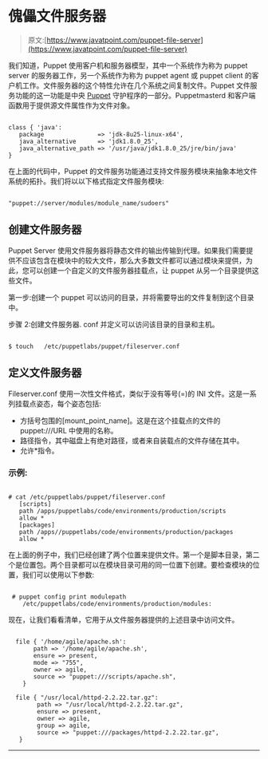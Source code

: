 # 傀儡文件服务器

> 原文:[https://www.javatpoint.com/puppet-file-server](https://www.javatpoint.com/puppet-file-server)

我们知道，Puppet 使用客户机和服务器模型，其中一个系统作为称为 puppet server 的服务器工作，另一个系统作为称为 puppet agent 或 puppet client 的客户机工作。文件服务器的这个特性允许在几个系统之间复制文件。Puppet 文件服务功能的这一功能是中央 [Puppet](https://www.javatpoint.com/puppet) 守护程序的一部分。Puppetmasterd 和客户端函数用于提供源文件属性作为文件对象。

```

class { 'java':  
   package               => 'jdk-8u25-linux-x64',  
   java_alternative      => 'jdk1.8.0_25',  
   java_alternative_path => '/usr/java/jdk1.8.0_25/jre/bin/java'  
}

```

在上面的代码中，Puppet 的文件服务功能通过支持文件服务模块来抽象本地文件系统的拓扑。我们将以以下格式指定文件服务模块:

```

"puppet://server/modules/module_name/sudoers"

```

## 创建文件服务器

Puppet Server 使用文件服务器将静态文件的输出传输到代理。如果我们需要提供不应该包含在模块中的较大文件，那么大多数文件都可以通过模块来提供，为此，您可以创建一个自定义的文件服务器挂载点，让 puppet 从另一个目录提供这些文件。

第一步:创建一个 puppet 可以访问的目录，并将需要导出的文件复制到这个目录中。

步骤 2:创建文件服务器. conf 并定义可以访问该目录的目录和主机。

```

$ touch   /etc/puppetlabs/puppet/fileserver.conf

```

## 定义文件服务器

Fileserver.conf 使用一次性文件格式，类似于没有等号(=)的 INI 文件。这是一系列挂载点姿态，每个姿态包括:

*   方括号包围的[mount_point_name]。这是在这个挂载点的文件的 puppet:///URL 中使用的名称。
*   路径指令，其中磁盘上有绝对路径，或者来自装载点的文件存储在其中。
*   允许*指令。

### 示例:

```

# cat /etc/puppetlabs/puppet/fileserver.conf
   [scripts]
   path /apps/puppetlabs/code/environments/production/scripts
   allow *
   [packages]
   path /apps//puppetlabs/code/environments/production/packages
   allow *

```

在上面的例子中，我们已经创建了两个位置来提供文件。第一个是脚本目录，第二个是位置包。两个目录都可以在模块目录可用的同一位置下创建。要检查模块的位置，我们可以使用以下参数:

```

 # puppet config print modulepath
    /etc/puppetlabs/code/environments/production/modules:

```

现在，让我们看看清单，它用于从文件服务器提供的上述目录中访问文件。

```

  file { '/home/agile/apache.sh':
       path => '/home/agile/apache.sh',
       ensure => present,
       mode => "755",
       owner => agile,
       source => "puppet:///scripts/apache.sh",
    }

  file { "/usr/local/httpd-2.2.22.tar.gz":
        path => "/usr/local/httpd-2.2.22.tar.gz",
        ensure => present,
        owner => agile,
        group => agile,
        source => "puppet:///packages/httpd-2.2.22.tar.gz",
   }

```

* * *